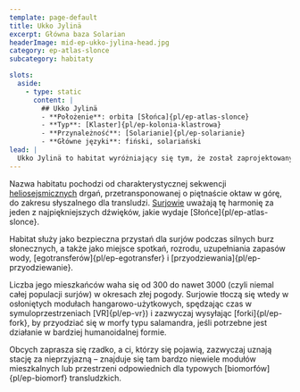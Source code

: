 ```yaml
---
template: page-default
title: Ukko Jylinä
excerpt: Główna baza Solarian
headerImage: mid-ep-ukko-jylina-head.jpg
category: ep-atlas-slonce
subcategory: habitaty

slots:
  aside:
    - type: static
      content: |
        ## Ukko Jylinä
        - **Położenie**: orbita [Słońca]{pl/ep-atlas-slonce}
        - **Typ**: [Klaster]{pl/ep-kolonia-klastrowa}
        - **Przynależność**: [Solarianie]{pl/ep-solarianie}
        - **Główne języki**: fiński, solariański
lead: |
  Ukko Jylinä to habitat wyróżniający się tym, że został zaprojektowany przez i dla [Solarian]{pl/ep-solarianie}, którzy uważają się za miejscowych mieszkańców korony słonecznej – a nie przedstawicieli odległych mocarstw. 
---
```

Nazwa habitatu pochodzi od charakterystycznej sekwencji [heliosejsmicznych](https://pl.wikipedia.org/wiki/Heliosejsmologia) drgań, przetransponowanej o piętnaście oktaw w górę, do zakresu słyszalnego dla transludzi. [Surjowie](#) uważają tę harmonię za jeden z najpiękniejszych dźwięków, jakie wydaje [Słońce]{pl/ep-atlas-slonce}. 

Habitat służy jako bezpieczna przystań dla surjów podczas silnych burz słonecznych, a także jako miejsce spotkań, rozrodu, uzupełniania zapasów wody, [egotransferów]{pl/ep-egotransfer} i [przyodziewania]{pl/ep-przyodziewanie}. 

Liczba jego mieszkańców waha się od 300 do nawet 3000 (czyli niemal całej populacji surjów) w okresach złej pogody. Surjowie tłoczą się wtedy w osłoniętych modułach hangarowo-użytkowych, spędzając czas w symuloprzestrzeniach [VR]{pl/ep-vr}) i zazwyczaj wysyłając [forki]{pl/ep-fork}, by przyodziać się w morfy typu salamandra, jeśli potrzebne jest działanie w bardziej humanoidalnej formie.

Obcych zaprasza się rzadko, a ci, którzy się pojawią, zazwyczaj uznają stację za nieprzyjazną – znajduje się tam bardzo niewiele modułów mieszkalnych lub przestrzeni odpowiednich dla typowych [biomorfów]{pl/ep-biomorf} transludzkich.
